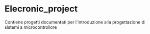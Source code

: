 # Elecronic_project
Contiene progetti documentati per l'introduzione alla progettazione di sistemi a microcontrollore
